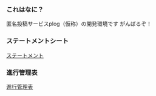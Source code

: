 ### これはなに？
匿名投稿サービスplog（仮称）の開発環境です
がんばるぞ！

### ステートメントシート
[ステートメント](https://github.com/funnythingz/rainbow/blob/master/statement.md)

### 進行管理表
[進行管理表](https://docs.google.com/a/nanapi.co.jp/spreadsheets/d/111eu2YoP1SF7jQuImFCmIVaM2p6fd0DPh40tLoDyaZc/edit#gid=0)
